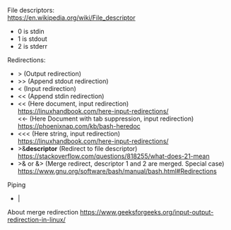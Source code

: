 File descriptors:\
https://en.wikipedia.org/wiki/File_descriptor

- 0 is stdin
- 1 is stdout
- 2 is stderr

Redirections:

- \> (Output redirection)
- \>> (Append stdout redirection)
- < (Input redirection)
- << (Append stdin redirection)
- << (Here document, input redirection)\
  https://linuxhandbook.com/here-input-redirections/ \
  <<- (Here Document with tab suppression, input redirection) \
  https://phoenixnap.com/kb/bash-heredoc
- <<< (Here string, input redirection)\
  https://linuxhandbook.com/here-input-redirections/
- \>&__descriptor__ (Redirect to file descriptor)\
  https://stackoverflow.com/questions/818255/what-does-21-mean
- \>& or &\> (Merge redirect, descriptor 1 and 2 are merged. Special case)
  https://www.gnu.org/software/bash/manual/bash.html#Redirections

Piping
- |

About merge redirection https://www.geeksforgeeks.org/input-output-redirection-in-linux/
